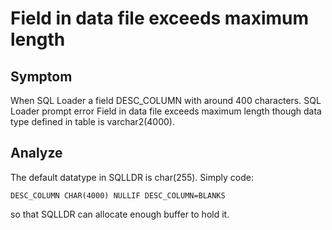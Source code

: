 # Field in data file exceeds maximum length
## Symptom
When SQL Loader a field DESC_COLUMN with around 400 characters. SQL Loader prompt error Field in data file exceeds maximum length though data type defined in table is varchar2(4000).
## Analyze
The default datatype in SQLLDR is char(255). Simply code:
```SQLLDR
DESC_COLUMN CHAR(4000) NULLIF DESC_COLUMN=BLANKS
```
so that SQLLDR can allocate enough buffer to hold it.
